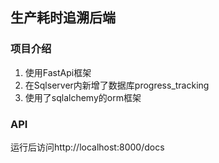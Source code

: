## 生产耗时追溯后端

### 项目介绍

1. 使用FastApi框架
2. 在Sqlserver内新增了数据库progress_tracking
3. 使用了sqlalchemy的orm框架

### API

运行后访问http://localhost:8000/docs